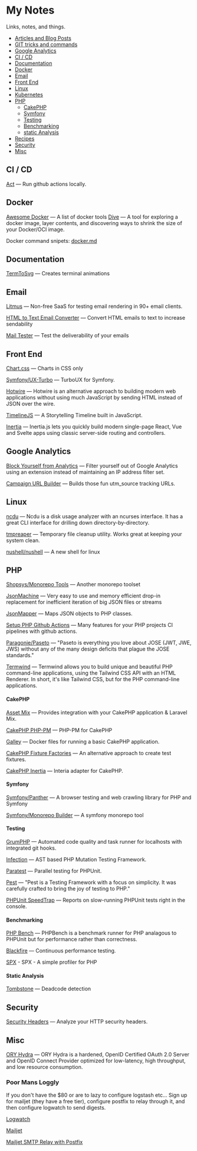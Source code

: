 # My Notes

Links, notes, and things.

- [Articles and Blog Posts](articles.md)
- [GIT tricks and commands](git.md)
- [Google Analytics](#analytics)
- [CI / CD](#ci-cd)
- [Documentation](#documentation)
- [Docker](#docker)
- [Email](#email)
- [Front End](#front-end)
- [Linux](#linux)
- [Kubernetes](k8s.md)
- [PHP](#php)
  - [CakePHP](#cakephp)
  - [Symfony](#symfony)
  - [Testing](#testing)
  - [Benchmarking](#benchmarking)
  - [static Analysis](#Static-analysis)
- [Recipes](recipes.md)
- [Security](#security)
- [Misc](#misc)

## CI / CD

[Act](https://github.com/nektos/act) — Run github actions locally.

## Docker

[Awesome Docker](https://github.com/veggiemonk/awesome-docker) — A list of docker tools
[Dive](https://github.com/wagoodman/dive)  — A tool for exploring a docker image, layer contents, and discovering ways to shrink the size of your Docker/OCI image.

Docker command snipets: [docker.md](./docker.md)

## Documentation

[TermToSvg](https://github.com/nbedos/termtosvg) — Creates terminal animations

## Email

[Litmus](https://litmus.com/) — Non-free SaaS for testing email rendering in 90+ email clients.

[HTML to Text Email Converter](https://templates.mailchimp.com/resources/html-to-text/) — Convert HTML emails to text to increase sendability

[Mail Tester](https://www.mail-tester.com/) — Test the deliverability of your emails

## Front End

[Chart.css](https://github.com/ChartsCSS/charts.css) — Charts in CSS only

[Symfony/UX-Turbo](https://github.com/symfony/ux-turbo) — TurboUX for Symfony.

[Hotwire](https://hotwire.dev/) — Hotwire is an alternative approach to building modern web applications without using much JavaScript by sending HTML instead of JSON over the wire.

[TimelineJS](https://github.com/NUKnightLab/TimelineJS) — A Storytelling Timeline built in JavaScript.

[Inertia](https://inertiajs.com/) — Inertia.js lets you quickly build modern single-page React, Vue and Svelte apps using classic server-side routing and controllers.

## Google Analytics

[Block Yourself from Analytics](https://chrome.google.com/webstore/detail/block-yourself-from-analy/fadgflmigmogfionelcpalhohefbnehm?hl=en) — Filter yourself out of Google Analytics using an extension instead of maintaining an IP address filter set. 

[Campaign URL Builder](https://ga-dev-tools.appspot.com/campaign-url-builder/) — Builds those fun utm_source tracking URLs.

## Linux

[ncdu](https://dev.yorhel.nl/ncdu) — Ncdu is a disk usage analyzer with an ncurses interface. It has a great CLI interface for drilling down directory-by-directory.

[tmpreaper](http://manpages.ubuntu.com/manpages/bionic/man8/tmpreaper.8.html) — Temporary file cleanup utility. Works great at keeping your system clean.

[nushell/nushell](https://github.com/nushell/nushell) — A new shell for linux

## PHP

[Shopsys/Monorepo Tools](https://github.com/shopsys/monorepo-tools) — Another monorepo toolset

[JsonMachine](https://github.com/halaxa/json-machine) — Very easy to use and memory efficient drop-in replacement for inefficient iteration of big JSON files or streams

[JsonMapper](https://github.com/JsonMapper/JsonMapper) — Maps JSON objects to PHP classes.

[Setup PHP Github Actions](https://github.com/shivammathur/setup-php) — Many features for your PHP projects CI pipelines with github actions.

[Paragonie/Paseto](https://github.com/paragonie/paseto)  —  "Paseto is everything you love about JOSE (JWT, JWE, JWS) without any of the many design deficits that plague the JOSE standards."

[Termwind](https://github.com/nunomaduro/termwind) — Termwind allows you to build unique and beautiful PHP command-line applications, using the Tailwind CSS API with an HTML Renderer. In short, it's like Tailwind CSS, but for the PHP command-line applications.

#### CakePHP

[Asset Mix](https://github.com/ishanvyas22/asset-mix) — Provides integration with your CakePHP application & Laravel Mix.

[CakePHP PHP-PM](https://github.com/CakeDC/cakephp-phppm) — PHP-PM for CakePHP

[Galley](https://gitlab.com/amayer5125/galley) — Docker files for running a basic CakePHP application.

[CakePHP Fixture Factories](https://github.com/vierge-noire/cakephp-fixture-factories) — An alternative approach to create test fixtures.

[CakePHP Inertia](https://github.com/ishanvyas22/cakephp-inertiajs) — Interia adapter for CakePHP.

#### Symfony

[Symfony/Panther](https://github.com/symfony/panther) — A browser testing and web crawling library for PHP and Symfony

[Symfony/Monorepo Builder](https://github.com/symplify/monorepo-builder) — A symfony monorepo tool

#### Testing

[GrumPHP](https://github.com/phpro/grumphp) — Automated code quality and task runner for localhosts with integrated git hooks. 

[Infection](https://github.com/infection/infection) — AST based PHP Mutation Testing Framework.

[Paratest](https://github.com/paratestphp/paratest) — Parallel testing for PHPUnit.

[Pest](https://pestphp.com/)  — "Pest is a Testing Framework with a focus on simplicity. It was carefully crafted to bring the joy of testing to PHP."

[PHPUnit SpeedTrap](https://github.com/johnkary/phpunit-speedtrap) — Reports on slow-running PHPUnit tests right in the console.

#### Benchmarking

[PHP Bench](https://github.com/phpbench/phpbench) — PHPBench is a benchmark runner for PHP analagous to PHPUnit but for performance rather than correctness.

[Blackfire](https://www.blackfire.io/) — Continuous performance testing.

[SPX](https://github.com/NoiseByNorthwest/php-spx) - SPX - A simple profiler for PHP

#### Static Analysis

[Tombstone](https://github.com/scheb/tombstone) — Deadcode detection

## Security

[Security Headers](https://securityheaders.com/) — Analyze your HTTP security headers.

## Misc

[ORY Hydra](https://github.com/ory/hydra) — ORY Hydra is a hardened, OpenID Certified OAuth 2.0 Server and OpenID Connect Provider optimized for low-latency, high throughput, and low resource consumption. 

### Poor Mans Loggly

If you don't have the $80 or are to lazy to configure logstash etc... Sign up for mailjet (they have a free tier), configure postfix to relay through it, and then configure logwatch to send digests.

[Logwatch](https://www.digitalocean.com/community/tutorials/how-to-install-and-use-logwatch-log-analyzer-and-reporter-on-a-vps)

[Mailjet](https://www.mailjet.com/)

[Mailjet SMTP Relay with Postfix](https://www.linuxbabe.com/mail-server/postfix-smtp-relay)

